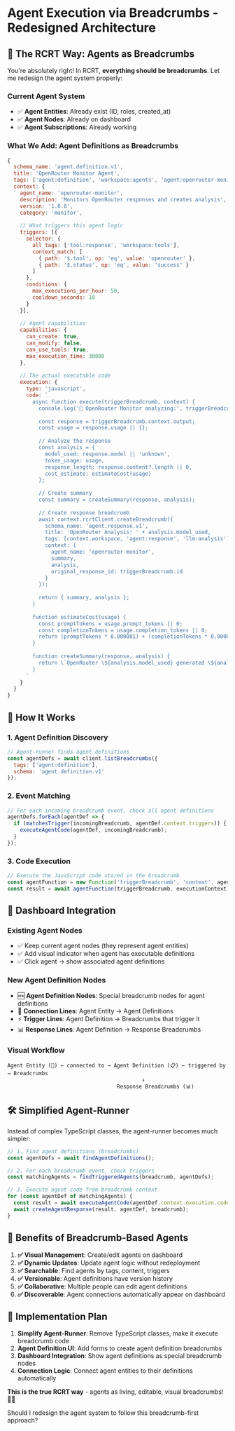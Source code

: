 # Agent Execution via Breadcrumbs - Redesigned Architecture

## 🎯 **The RCRT Way: Agents as Breadcrumbs**

You're absolutely right! In RCRT, **everything should be breadcrumbs**. Let me redesign the agent system properly:

### **Current Agent System**
- ✅ **Agent Entities**: Already exist (ID, roles, created_at)
- ✅ **Agent Nodes**: Already on dashboard
- ✅ **Agent Subscriptions**: Already working

### **What We Add: Agent Definitions as Breadcrumbs**
```javascript
{
  schema_name: 'agent.definition.v1',
  title: 'OpenRouter Monitor Agent',
  tags: ['agent:definition', 'workspace:agents', 'agent:openrouter-monitor'],
  context: {
    agent_name: 'openrouter-monitor',
    description: 'Monitors OpenRouter responses and creates analysis',
    version: '1.0.0',
    category: 'monitor',
    
    // What triggers this agent logic
    triggers: [{
      selector: {
        all_tags: ['tool:response', 'workspace:tools'],
        context_match: [
          { path: '$.tool', op: 'eq', value: 'openrouter' },
          { path: '$.status', op: 'eq', value: 'success' }
        ]
      },
      conditions: {
        max_executions_per_hour: 50,
        cooldown_seconds: 10
      }
    }],
    
    // Agent capabilities
    capabilities: {
      can_create: true,
      can_modify: false,
      can_use_tools: true,
      max_execution_time: 30000
    },
    
    // The actual executable code
    execution: {
      type: 'javascript',
      code: `
        async function execute(triggerBreadcrumb, context) {
          console.log('🤖 OpenRouter Monitor analyzing:', triggerBreadcrumb.title);
          
          const response = triggerBreadcrumb.context.output;
          const usage = response.usage || {};
          
          // Analyze the response
          const analysis = {
            model_used: response.model || 'unknown',
            token_usage: usage,
            response_length: response.content?.length || 0,
            cost_estimate: estimateCost(usage)
          };
          
          // Create summary
          const summary = createSummary(response, analysis);
          
          // Create response breadcrumb
          await context.rcrtClient.createBreadcrumb({
            schema_name: 'agent.response.v1',
            title: 'OpenRouter Analysis: ' + analysis.model_used,
            tags: [context.workspace, 'agent:response', 'llm:analysis'],
            context: {
              agent_name: 'openrouter-monitor',
              summary,
              analysis,
              original_response_id: triggerBreadcrumb.id
            }
          });
          
          return { summary, analysis };
        }
        
        function estimateCost(usage) {
          const promptTokens = usage.prompt_tokens || 0;
          const completionTokens = usage.completion_tokens || 0;
          return (promptTokens * 0.000001) + (completionTokens * 0.000002);
        }
        
        function createSummary(response, analysis) {
          return \`OpenRouter \${analysis.model_used} generated \${analysis.response_length} characters using \${analysis.token_usage.total_tokens || 0} tokens. Cost: $\${analysis.cost_estimate?.toFixed(6) || '0.000000'}.\`;
        }
      `
    }
  }
}
```

## 🔄 **How It Works**

### **1. Agent Definition Discovery**
```javascript
// Agent-runner finds agent definitions
const agentDefs = await client.listBreadcrumbs({
  tags: ['agent:definition'],
  schema: 'agent.definition.v1'
});
```

### **2. Event Matching**
```javascript
// For each incoming breadcrumb event, check all agent definitions
agentDefs.forEach(agentDef => {
  if (matchesTrigger(incomingBreadcrumb, agentDef.context.triggers)) {
    executeAgentCode(agentDef, incomingBreadcrumb);
  }
});
```

### **3. Code Execution**
```javascript
// Execute the JavaScript code stored in the breadcrumb
const agentFunction = new Function('triggerBreadcrumb', 'context', agentDef.context.execution.code);
const result = await agentFunction(triggerBreadcrumb, executionContext);
```

## 🎨 **Dashboard Integration**

### **Existing Agent Nodes**
- ✅ Keep current agent nodes (they represent agent entities)
- ✅ Add visual indicator when agent has executable definitions
- ✅ Click agent → show associated agent definitions

### **New Agent Definition Nodes**
- 🆕 **Agent Definition Nodes**: Special breadcrumb nodes for agent definitions
- 🔗 **Connection Lines**: Agent Entity → Agent Definitions
- ⚡ **Trigger Lines**: Agent Definition → Breadcrumbs that trigger it
- 📊 **Response Lines**: Agent Definition → Response Breadcrumbs

### **Visual Workflow**
```
Agent Entity (🤖) ← connected to → Agent Definition (📋) ← triggered by → Breadcrumbs
                                           ↓
                                   Response Breadcrumbs (📊)
```

## 🛠️ **Simplified Agent-Runner**

Instead of complex TypeScript classes, the agent-runner becomes much simpler:

```typescript
// 1. Find agent definitions (breadcrumbs)
const agentDefs = await findAgentDefinitions();

// 2. For each breadcrumb event, check triggers
const matchingAgents = findTriggeredAgents(breadcrumb, agentDefs);

// 3. Execute agent code from breadcrumb context
for (const agentDef of matchingAgents) {
  const result = await executeAgentCode(agentDef.context.execution.code, breadcrumb);
  await createAgentResponse(result, agentDef, breadcrumb);
}
```

## 🎯 **Benefits of Breadcrumb-Based Agents**

1. **✅ Visual Management**: Create/edit agents on dashboard
2. **✅ Dynamic Updates**: Update agent logic without redeployment  
3. **✅ Searchable**: Find agents by tags, content, triggers
4. **✅ Versionable**: Agent definitions have version history
5. **✅ Collaborative**: Multiple people can edit agent definitions
6. **✅ Discoverable**: Agent connections automatically appear on dashboard

## 🚀 **Implementation Plan**

1. **Simplify Agent-Runner**: Remove TypeScript classes, make it execute breadcrumb code
2. **Agent Definition UI**: Add forms to create agent definition breadcrumbs
3. **Dashboard Integration**: Show agent definitions as special breadcrumb nodes
4. **Connection Logic**: Connect agent entities to their definitions automatically

**This is the true RCRT way** - agents as living, editable, visual breadcrumbs! 🧠✨

Should I redesign the agent system to follow this breadcrumb-first approach?
